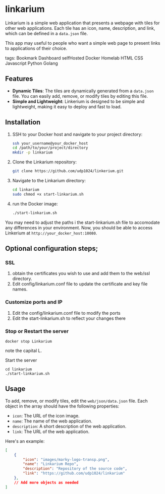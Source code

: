# linkarium

Linkarium is a simple web application that presents a webpage with tiles for other web applications. Each tile has an icon, name, description, and link, which can be defined in a `data.json` file.

This app may useful to people who want a simple web page to present links to applications of their choice.

tags: Bookmark Dashboard selfHosted Docker Homelab HTML CSS Javascript Python Golang

## Features

- **Dynamic Tiles**: The tiles are dynamically generated from a `data.json` file. You can easily add, remove, or modify tiles by editing this file.
- **Simple and Lightweight**: Linkerium is designed to be simple and lightweight, making it easy to deploy and fast to load.

## Installation

1. SSH to your Docker host and navigate to your project directory:

    ```bash
    ssh your_username@your_docker_host
    cd /path/to/your/project/directory
    mkdir -p linkarium
    ```

2. Clone the Linkarium repository:

    ```bash
    git clone https://github.com/udp1024/linkerium.git
    ```

3. Navigate to the Linkarium directory:

    ```bash
    cd linkarium
    sudo chmod +x start-linkarium.sh
    ```

4. run the Docker image:

    ```bash
    ./start-linkarium.sh
    ```
You may need to adjust the paths i the start-linkarium.sh file to accomodate any differences in your environment.
Now, you should be able to access Linkerium at `http://your_docker_host:10080`.

## Optional configuration steps;
### SSL
1. obtain the certificates you wish to use and add them to the web/ssl directory.
2. Edit config/linkarium.conf file to update the certificate and key file names.

### Customize ports and IP
1. Edit the config/linkarium.conf file to modify the ports
2. Edit the start-linkarium.sh to reflect your changes there

### Stop or Restart the server
```
docker stop Linkarium
```
note the capital L.

Start the server
```
cd linkarium
./start-linkarium.sh
```

## Usage

To add, remove, or modify tiles, edit the `web/json/data.json` file. Each object in the array should have the following properties:

- `icon`: The URL of the icon image.
- `name`: The name of the web application.
- `description`: A short description of the web application.
- `link`: The URL of the web application.

Here's an example:

```json
[
    {
        "icon": "images/marky-logo-transp.png",
        "name": "Linkarium Repo",
        "description": "Repository of the source code",
        "link": "https://github.com/udp1024/linkarium"
    },
    // Add more objects as needed
]

